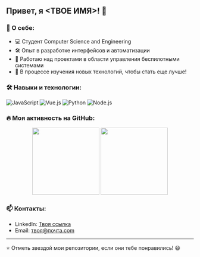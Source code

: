 ## Привет, я <ТВОЕ ИМЯ>! 👋

### 🔧 О себе:
- 💻 Студент Computer Science and Engineering
- 🛠️ Опыт в разработке интерфейсов и автоматизации
- 🚀 Работаю над проектами в области управления беспилотными системами
- 🌱 В процессе изучения новых технологий, чтобы стать еще лучше!

### 🛠️ Навыки и технологии:
![JavaScript](https://img.shields.io/badge/-JavaScript-EDD222?style=flat-square&logo=javascript&logoColor=black)
![Vue.js](https://img.shields.io/badge/-Vue.js-42B883?style=flat-square&logo=Vue.js&logoColor=white)
![Python](https://img.shields.io/badge/-Python-3776AB?style=flat-square&logo=python&logoColor=white)
![Node.js](https://img.shields.io/badge/-Node.js-339933?style=flat-square&logo=node.js&logoColor=white)

### 🔥 Моя активность на GitHub:
<p align="center">
  <img height="180em" src="https://github-readme-stats.vercel.app/api?username=<ТВОЙ_НИК>&show_icons=true&theme=radical" />
  <img height="180em" src="https://github-readme-stats.vercel.app/api/top-langs/?username=<ТВОЙ_НИК>&layout=compact&theme=radical" />
</p>

### 📫 Контакты:
- LinkedIn: [Твоя ссылка](https://www.linkedin.com/in/твоя-ссылка)
- Email: [твоя@почта.com](mailto:твоя@почта.com)

---

⭐️ Отметь звездой мои репозитории, если они тебе понравились! 😄
